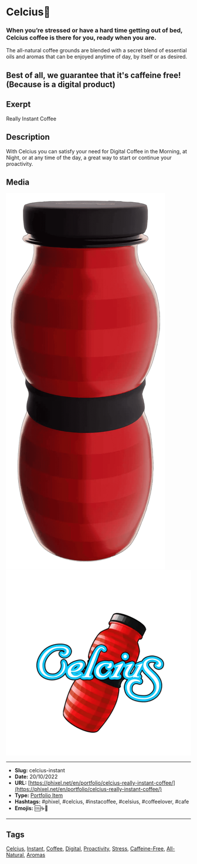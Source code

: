 # Celcius🥤
### When you’re stressed or have a hard time getting out of bed, Celcius coffee is there for you, ready when you are.

The all-natural coffee grounds are blended with a secret blend of essential oils and aromas that can be enjoyed anytime of day, by itself or as desired.

Best of all, we guarantee that it's caffeine free!
(Because is a digital product)
------------
## Exerpt
Really Instant Coffee
## Description
With Celcius you can satisfy your need for Digital Coffee in the Morning, at Night, or at any time of the day, a great way to start or continue your proactivity.
## Media
<img src="media/5daad8ca/celcius.png" loading="lazy">
<img src="media/f42304d3/celcius.png" loading="lazy">

------------
- **Slug:** celcius-instant
- **Date:** 20/10/2022
- **URL:** [https://phixel.net/en/portfolio/celcius-really-instant-coffee/](https://phixel.net/en/portfolio/celcius-really-instant-coffee/)
- **Type:** [Portfolio Item](#portfolio-item)
- **Hashtags:** #phixel, #celcius, #instacoffee, #celsius, #coffeelover, #cafe
- **Emojis:** 🆒☕🥤

------------
## Tags
[Celcius](#celcius), [Instant](#instant), [Coffee](#coffee), [Digital](#digital), [Proactivity](#proactivity), [Stress](#stress), [Caffeine-Free](#caffeine-free), [All-Natural](#all-natural), [Aromas](#aromas)
